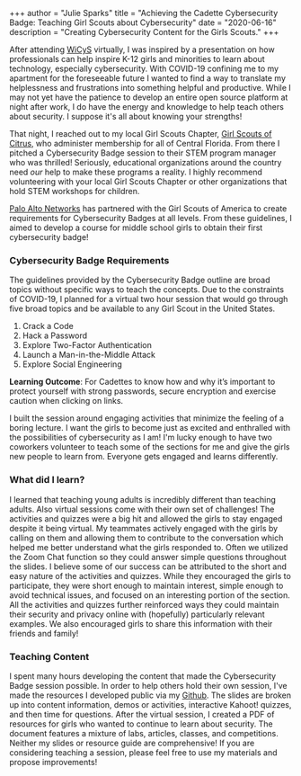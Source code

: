 +++
author = "Julie Sparks"
title = "Achieving the Cadette Cybersecurity Badge: Teaching Girl Scouts about Cybersecurity"
date = "2020-06-16"
description = "Creating Cybersecurity Content for the Girls Scouts."
+++

After attending [WiCyS](https://www.wicys.org/wicys-virtual-20) virtually, I was inspired by a presentation on how professionals can help inspire K-12 girls and minorities to learn about technology, especially cybersecurity. With COVID-19 confining me to my apartment for the foreseeable future I wanted to find a way to translate my helplessness and frustrations into something helpful and productive. While I may not yet have the patience to develop an entire open source platform at night after work, I do have the energy and knowledge to help teach others about security. I suppose it's all about knowing your strengths!

That night, I reached out to my local Girl Scouts Chapter, [Girl Scouts of Citrus](https://www.citrus-gs.org/), who administer membership for all of Central Florida. From there I pitched a Cybersecurity Badge session to their STEM program manager who was thrilled! Seriously, educational organizations around the country need *our* help to make these programs a reality. I highly recommend volunteering with your local Girl Scouts Chapter or other organizations that hold STEM workshops for children.

[Palo Alto Networks](https://www.girlscouts.org/en/press-room/press-room/news-releases/2017/palo-alto-networks-girl-scouts-collaborate-cybersecurity-badges.html) has partnered with the Girl Scouts of America to create requirements for Cybersecurity Badges at all levels.
From these guidelines, I aimed to develop a course for middle school girls to obtain their first cybersecurity badge!

### Cybersecurity Badge Requirements

The guidelines provided by the Cybersecurity Badge outline are broad topics without specific ways to teach the concepts. Due to the constraints of COVID-19, I planned for a virtual two hour session that would go through five broad topics and be available to any Girl Scout in the United States.

1. Crack a Code
2. Hack a Password
3. Explore Two-Factor Authentication
4. Launch a Man-in-the-Middle Attack
5. Explore Social Engineering

**Learning Outcome**: For Cadettes to know how and why it’s important to protect yourself with strong passwords, secure encryption and exercise caution when clicking on links.

I built the session around engaging activities that minimize the feeling of a boring lecture. I want the girls to become just as excited and enthralled with the possibilities of cybersecurity as I am! I'm lucky enough to have two coworkers volunteer to teach some of the sections for me and give the girls new people to learn from. Everyone gets engaged and learns differently.

### What did I learn?

I learned that teaching young adults is incredibly different than teaching adults. Also virtual sessions come with their own set of challenges! The activities and quizzes were a big hit and allowed the girls to stay engaged despite it being virtual. My teammates actively engaged with the girls by calling on them and allowing them to contribute to the conversation which helped me better understand what the girls responded to. Often we utilized the Zoom Chat function so they could answer simple questions throughout the slides. I believe some of our success can be attributed to the short and easy nature of the activities and quizzes. While they encouraged the girls to participate, they were short enough to maintain interest, simple enough to avoid technical issues, and focused on an interesting portion of the section. All the activities and quizzes further reinforced ways they could maintain their security and privacy online with (hopefully) particularly relevant examples. We also encouraged girls to share this information with their friends and family!

### Teaching Content

I spent many hours developing the content that made the Cybersecurity Badge session possible. In order to help others hold their own session, I've made the resources I developed public via my [Github](https://github.com/julieagnessparks/girlscoutcybersecuritycourses). The slides are broken up into content information, demos or activities, interactive Kahoot! quizzes, and then time for questions. After the virtual session, I created a PDF of resources for girls who wanted to continue to learn about security. The document features a mixture of labs, articles, classes, and competitions. Neither my slides or resource guide are comprehensive! If you are considering teaching a session, please feel free to use my materials and propose improvements!

